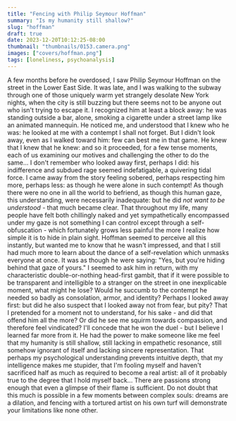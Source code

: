 ```yaml
---
title: "Fencing with Philip Seymour Hoffman"
summary: "Is my humanity still shallow?"
slug: "hoffman"
draft: true
date: 2023-12-20T10:12:25-08:00
thumbnail: "thumbnails/0153.camera.png"
images: ["covers/hoffman.png"]
tags: [loneliness, psychoanalysis]
---
```


A few months before he overdosed, I saw Philip Seymour Hoffman on the street in the Lower East Side. It was late, and I was walking to the subway through one of those uniquely warm yet strangely desolate New York nights, when the city is still buzzing but there seems not to be anyone out who isn't trying to escape it. I recognized him at least a block away: he was standing outside a bar, alone, smoking a cigarette under a street lamp like an animated mannequin. He noticed me, and understood that I knew who he was: he looked at me with a contempt I shall not forget. But I didn't look away, even as I walked toward him: few can best me in that game. He knew that I knew that he knew: and so it proceeded, for a few tense moments, each of us examining our motives and challenging the other to do the same... I don't remember who looked away first, perhaps I did: his indifference and subdued rage seemed indefatigable, a quivering tidal force. I came away from the story feeling sobered, perhaps respecting him more, perhaps less: as though he were alone in such contempt! As though there were no one in all the world to befriend, as though this human gaze, this understanding, were necessarily inadequate: but he did *not want to be understood* - that much became clear. That throughout my life, many people have felt both chillingly naked and yet sympathetically encompassed under my gaze is not something I can control except through a self-obfuscation - which fortunately grows less painful the more I realize how simple it is to hide in plain sight. Hoffman seemed to perceive all this instantly, but wanted me to know that he wasn't impressed, and that I still had much more to learn about the dance of a self-revelation which unmasks everyone at once. It was as though he were saying: "Yes, but you're hiding behind that gaze of yours." I seemed to ask him in return, with my characteristic double-or-nothing head-first gambit, that if it were possible to be transparent and intelligible to a stranger on the street in one inexplicable moment, what might he lose? Would he succumb to the contempt he needed so badly as consolation, armor, and identity? Perhaps I looked away first: but did he also suspect that I looked away not from fear, but pity? That I pretended for a moment not to understand, for his sake - and did that offend him all the more? Or did he see me squirm towards compassion, and therefore feel vindicated? I'll concede that he won the duel - but I believe I learned far more from it. He had the power to make someone like me feel that my humanity is still shallow, still lacking in empathetic resonance, still somehow ignorant of itself and lacking sincere representation. That perhaps my psychological understanding prevents intuitive depth, that my intelligence makes me stupider, that I'm fooling myself and haven't sacrificed half as much as required to become a real artist: all of it probably true to the degree that I hold myself back... There are passions strong enough that even a glimpse of their flame is sufficient. Do not doubt that this much is possible in a few moments between complex souls: dreams are a dilation, and fencing with a tortured artist on his own turf will demonstrate your limitations like none other.
